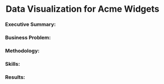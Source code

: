 <h1 align='center'>Data Visualization for Acme Widgets</h1>

<h3>Executive Summary:</h3>

<h3>Business Problem:</h3>

<h3>Methodology:</h3>

<h3>Skills:</h3>

<h3>Results:</h3>

